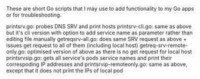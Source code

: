 These are short Go scripts that I may use to add functionality to my Go apps or for troubleshooting.

printsrv.go: probes DNS SRV and print hosts
printsrv-cli.go: same as above but it's cli version with option to add service name as parameter rather than editing file manually
getreqsrv-all.go: does same SRV request as above + issues get request to all of them (including local host)
getreq-srv-remote-only.go: optimised version of above as there is no get request for local host
printsrvsip.go: gets all service's pods service names and print their correspoding IP addresses and 
printsrvip-remoteonly.go: same as above, except that it does not print the IPs of local pod
